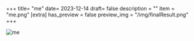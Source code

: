 +++
title= "me"
date= 2023-12-14
draft= false
description = ""
item = "me.png"
[extra]
has_preview = false
preview_img = "/img/finalResult.png"
+++

![me](/me/me.png "drawing of me")
